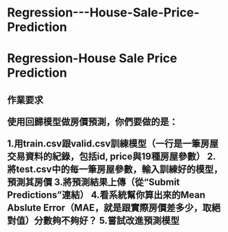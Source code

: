 # Regression---House-Sale-Price-Prediction

<h1> Regression-House Sale Price Prediction

<h2> 作業要求

使用回歸模型做房價預測，你們要做的是：

1.用train.csv跟valid.csv訓練模型（一行是一筆房屋交易資料的紀錄，包括id, price與19種房屋參數）
2.將test.csv中的每一筆房屋參數，輸入訓練好的模型，預測其房價
3.將預測結果上傳（從“Submit Predictions”連結）
4.看系統幫你算出來的Mean Abslute Error（MAE，就是跟實際房價差多少，取絕對值）分數夠不夠好？
5.嘗試改進預測模型
